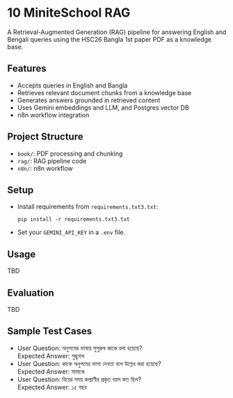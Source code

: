 # 10 MiniteSchool RAG

A Retrieval-Augmented Generation (RAG) pipeline for answering English and Bengali queries using the HSC26 Bangla 1st paper PDF as a knowledge base.

## Features
- Accepts queries in English and Bangla
- Retrieves relevant document chunks from a knowledge base
- Generates answers grounded in retrieved content
- Uses Gemini embeddings and LLM, and Postgres vector DB
- n8n workflow integration

## Project Structure
- `book/`: PDF processing and chunking
- `rag/`: RAG pipeline code
- `n8n/`: n8n workflow

## Setup
- Install requirements from `requirements.txt3.txt`:
  ```
  pip install -r requirements.txt3.txt
  ```
- Set your `GEMINI_API_KEY` in a `.env` file.

## Usage
TBD

## Evaluation
TBD

## Sample Test Cases
- User Question: অনুপমের ভাষায় সুপুরুষ কাকে বলা হয়েছে?  
  Expected Answer: শুম্ভুনাথ
- User Question: কাকে অনুপমের ভাগ্য দেবতা বলে উল্লেখ করা হয়েছে?  
  Expected Answer: মামাকে
- User Question: বিয়ের সময় কল্যাণীর প্রকৃত বয়স কত ছিল?  
  Expected Answer: ১৫ বছর 